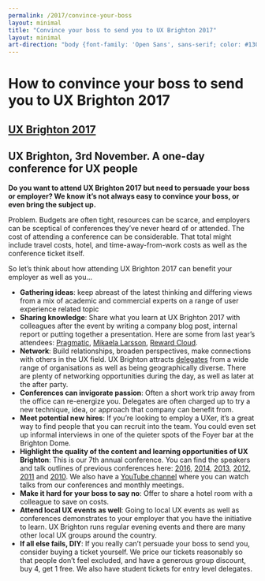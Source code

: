 ```yaml
---
permalink: /2017/convince-your-boss
layout: minimal
title: "Convince your boss to send you to UX Brighton 2017"
layout: minimal
art-direction: "body {font-family: 'Open Sans', sans-serif; color: #130f30} h1, h2,h3 {font-family: 'museo-slab',sans-serif; line-height: 1.2} h2{font-size: 1.5rem; color: #1075b0} h3{font-size: 1.3rem; color: #b83246 !important} img {width: 100%; padding:0; margin: 0; border: none} img[src*='3rd-party-logos']{width: 25%; vertical-align: middle; padding: 5px;} #how-to-convince-your-boss-to-send-you-to-ux-brighton-2017{background-image: url('/2017/photos/31158315046_8e49931af7_o.jpg'); background-repeat: no-repeat; margin: -2.5rem -2.5rem 0 -2.5rem; padding: 100% 1rem 1rem 2.5rem; height: 5rem; background-size: cover; color: #fff !important; text-shadow: 1px 1px 2px black;} #ux-brighton-2017 {background-image: url(/2017/logo/red-square-2017.svg); background-repeat: no-repeat; color: transparent; height: 15%; width: auto; position: absolute; top: 1rem; left: 1rem; margin: 0; padding: 0;} #ux-brighton-2017  a {height: 100%; width: auto; display: block; color: transparent} #ux-brighton-2017 a:hover {border: none} .event-detail{position: relative} .event-meta{ margin-bottom: 0} #ux-brighton-3rd-november-a-one-day-conference-for-ux-people {font-size: 3.2vmin; margin: 0 -3rem; padding: 1rem 2rem; background: #b83246; color: #fff; text-align: center;} body p{font-size: 1.1rem; line-height: 1.7rem} .quote p {margin: 1.1rem 2rem 0 0; color: rgb(127,127,127); font-size: 1.2rem; line-height: 2; font-style: italic} @media (min-width: 55rem) {img {width: auto} img[src*='3rd-party-logos']{width: 15%; vertical-align: middle; padding: 5px;} #ux-brighton-2017-sponsorship{padding-top: 35%; padding-bottom: 0rem}}"
---
```


# How to convince your boss to send you to UX Brighton 2017

## [UX Brighton 2017](https://uxbri.org/2017/)

## UX Brighton, 3rd November. A one-day conference for UX people

**Do you want to attend UX Brighton 2017 but need to persuade your boss or employer? We know it’s not always easy to convince your boss, or even bring the subject up.**

Problem. Budgets are often tight, resources can be scarce, and employers can be sceptical of conferences they’ve never heard of or attended. The cost of attending a conference can be considerable. That total might include travel costs, hotel, and time-away-from-work costs as well as the conference ticket itself.

So let’s think about how attending UX Brighton 2017 can benefit your employer as well as you…

 - **Gathering ideas**: keep abreast of the latest thinking and differing views from a mix of academic and commercial experts on a range of user experience related topic
 - **Sharing knowledge**: Share what you learn at UX Brighton 2017 with colleagues after the event by writing a company blog post, internal report or putting together a presentation. Here are some from last year’s attendees: [Pragmatic](https://pragmatic.agency/our-takeaways-from-ux-brighton/ ), [Mikaela Larsson](http://www.mikaelalarsson.com/blog/2016/11/18/ux-brighton ), [Reward Cloud](https://reward.cloud/blog/post.php?s=2016-11-09-ux-brighton-2016-what-we-learnt ).
 - **Network**: Build relationships, broaden perspectives, make connections with others in the UX field. UX Brighton attracts [delegates](https://uxbri.org/2017/attendee-demographics ) from a wide range of organisations as well as being geographically diverse. There are plenty of networking opportunities during the day, as well as later at the after party.
 - **Conferences can invigorate passion**: Often a short work trip away from the office can re-energize you. Delegates are often charged up to try a new technique, idea, or approach that company can benefit from.
 - **Meet potential new hires**: If you’re looking to employ a UXer, it’s a great way to find people that you can recruit into the team. You could even set up informal interviews in one of the quieter spots of the Foyer bar at the Brighton Dome.
 - **Highlight the quality of the content and learning opportunities of UX Brighton**: This is our 7th annual conference. You can find the speakers and talk outlines of previous conferences here: [2016](https://uxbri.org/2016/ ), [2014](https://uxbri.org/2014/ ), [2013](https://uxbri.org/2013/ ), [2012](https://uxbri.org/2012/ ), [2011](https://uxbri.org/2011/ ) and [2010](https://uxbri.org/2010/ ). We also have a [YouTube channel](https://www.youtube.com/channel/UC9hOYRFJn2NgV406gr9jajw ) where you can watch talks from our conferences and monthly meetings.
 - **Make it hard for your boss to say no**: Offer to share a hotel room with a colleague to save on costs.
 - **Attend local UX events as well**: Going to local UX events as well as conferences demonstrates to your employer that you have the initiative to learn. UX Brighton runs regular evening events and there are many other local UX groups around the country.
 - **If all else fails, DIY**: If you really can’t persuade your boss to send you, consider buying a ticket yourself. We price our tickets reasonably so that people don’t feel excluded, and have a generous group discount, buy 4, get 1 free. We also have student tickets for entry level delegates.
